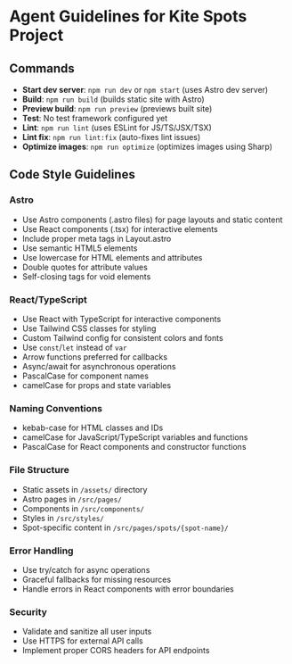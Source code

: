 # Agent Guidelines for Kite Spots Project

## Commands
- **Start dev server**: `npm run dev` or `npm start` (uses Astro dev server)
- **Build**: `npm run build` (builds static site with Astro)
- **Preview build**: `npm run preview` (previews built site)
- **Test**: No test framework configured yet
- **Lint**: `npm run lint` (uses ESLint for JS/TS/JSX/TSX)
- **Lint fix**: `npm run lint:fix` (auto-fixes lint issues)
- **Optimize images**: `npm run optimize` (optimizes images using Sharp)

## Code Style Guidelines

### Astro
- Use Astro components (.astro files) for page layouts and static content
- Use React components (.tsx) for interactive elements
- Include proper meta tags in Layout.astro
- Use semantic HTML5 elements
- Use lowercase for HTML elements and attributes
- Double quotes for attribute values
- Self-closing tags for void elements

### React/TypeScript
- Use React with TypeScript for interactive components
- Use Tailwind CSS classes for styling
- Custom Tailwind config for consistent colors and fonts
- Use `const`/`let` instead of `var`
- Arrow functions preferred for callbacks
- Async/await for asynchronous operations
- PascalCase for component names
- camelCase for props and state variables

### Naming Conventions
- kebab-case for HTML classes and IDs
- camelCase for JavaScript/TypeScript variables and functions
- PascalCase for React components and constructor functions

### File Structure
- Static assets in `/assets/` directory
- Astro pages in `/src/pages/`
- Components in `/src/components/`
- Styles in `/src/styles/`
- Spot-specific content in `/src/pages/spots/{spot-name}/`

### Error Handling
- Use try/catch for async operations
- Graceful fallbacks for missing resources
- Handle errors in React components with error boundaries

### Security
- Validate and sanitize all user inputs
- Use HTTPS for external API calls
- Implement proper CORS headers for API endpoints